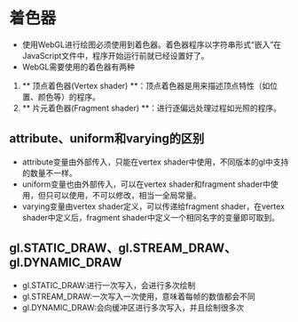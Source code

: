 # 着色器
- 使用WebGL进行绘图必须使用到着色器。着色器程序以字符串形式“嵌入”在JavaScript文件中，程序开始运行前就已经设置好了。
- WebGL需要使用的着色器有两种
1. ** 顶点着色器(Vertex shader) **：顶点着色器是用来描述顶点特性（如位置、颜色等）的程序。  
2. ** 片元着色器(Fragment shader) **：进行逐偏远处理过程如光照的程序。

## attribute、uniform和varying的区别
- attribute变量由外部传入，只能在vertex shader中使用，不同版本的gl中支持的数量不一样。
- uniform变量也由外部传入，可以在vertex shader和fragment shader中使用，但只可以使用，不可以修改，相当一全局常量。
- varying变量由vertex shader定义，可以传递给fragment shader，在vertex shader中定义后，fragment shader中定义一个相同名字的变量即可取到。

## gl.STATIC_DRAW、gl.STREAM_DRAW、gl.DYNAMIC_DRAW
- gl.STATIC_DRAW:进行一次写入，会进行多次绘制
- gl.STREAM_DRAW:一次写入一次使用，意味着每帧的数值都会不同
- gl.DYNAMIC_DRAW:会向缓冲区进行多次写入，并且绘制很多次
